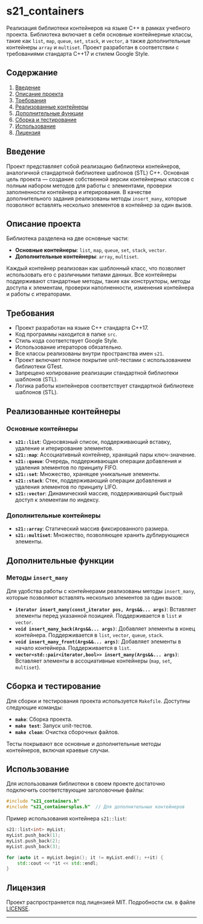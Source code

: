 # s21_containers

Реализация библиотеки контейнеров на языке C++ в рамках учебного проекта. Библиотека включает в себя основные контейнерные классы, такие как `list`, `map`, `queue`, `set`, `stack`, и `vector`, а также дополнительные контейнеры `array` и `multiset`. Проект разработан в соответствии с требованиями стандарта C++17 и стилем Google Style.

## Содержание

1. [Введение](#введение)
2. [Описание проекта](#описание-проекта)
3. [Требования](#требования)
4. [Реализованные контейнеры](#реализованные-контейнеры)
5. [Дополнительные функции](#дополнительные-функции)
6. [Сборка и тестирование](#сборка-и-тестирование)
7. [Использование](#использование)
8. [Лицензия](#лицензия)

## Введение

Проект представляет собой реализацию библиотеки контейнеров, аналогичной стандартной библиотеке шаблонов (STL) C++. Основная цель проекта — создание собственной версии контейнерных классов с полным набором методов для работы с элементами, проверки заполненности контейнера и итерирования. В качестве дополнительного задания реализованы методы `insert_many`, которые позволяют вставлять несколько элементов в контейнер за один вызов.

## Описание проекта

Библиотека разделена на две основные части:
- **Основные контейнеры**: `list`, `map`, `queue`, `set`, `stack`, `vector`.
- **Дополнительные контейнеры**: `array`, `multiset`.

Каждый контейнер реализован как шаблонный класс, что позволяет использовать его с различными типами данных. Все контейнеры поддерживают стандартные методы, такие как конструкторы, методы доступа к элементам, проверки наполненности, изменения контейнера и работы с итераторами.

## Требования

- Проект разработан на языке C++ стандарта C++17.
- Код программы находится в папке `src`.
- Стиль кода соответствует Google Style.
- Использование итераторов обязательно.
- Все классы реализованы внутри пространства имен `s21`.
- Проект включает полное покрытие unit-тестами с использованием библиотеки GTest.
- Запрещено копирование реализации стандартной библиотеки шаблонов (STL).
- Логика работы контейнеров соответствует стандартной библиотеке шаблонов (STL).

## Реализованные контейнеры

### Основные контейнеры

- **`s21::list`**: Односвязный список, поддерживающий вставку, удаление и итерирование элементов.
- **`s21::map`**: Ассоциативный контейнер, хранящий пары ключ-значение.
- **`s21::queue`**: Очередь, поддерживающая операции добавления и удаления элементов по принципу FIFO.
- **`s21::set`**: Множество, хранящее уникальные элементы.
- **`s21::stack`**: Стек, поддерживающий операции добавления и удаления элементов по принципу LIFO.
- **`s21::vector`**: Динамический массив, поддерживающий быстрый доступ к элементам по индексу.

### Дополнительные контейнеры

- **`s21::array`**: Статический массив фиксированного размера.
- **`s21::multiset`**: Множество, позволяющее хранить дублирующиеся элементы.

## Дополнительные функции

### Методы `insert_many`

Для удобства работы с контейнерами реализованы методы `insert_many`, которые позволяют вставлять несколько элементов за один вызов:

- **`iterator insert_many(const_iterator pos, Args&&... args)`**: Вставляет элементы перед указанной позицией. Поддерживается в `list` и `vector`.
- **`void insert_many_back(Args&&... args)`**: Добавляет элементы в конец контейнера. Поддерживается в `list`, `vector`, `queue`, `stack`.
- **`void insert_many_front(Args&&... args)`**: Добавляет элементы в начало контейнера. Поддерживается в `list`.
- **`vector<std::pair<iterator,bool>> insert_many(Args&&... args)`**: Вставляет элементы в ассоциативные контейнеры (`map`, `set`, `multiset`).

## Сборка и тестирование

Для сборки и тестирования проекта используется `Makefile`. Доступны следующие команды:

- **`make`**: Сборка проекта.
- **`make test`**: Запуск unit-тестов.
- **`make clean`**: Очистка сборочных файлов.

Тесты покрывают все основные и дополнительные методы контейнеров, включая краевые случаи.

## Использование

Для использования библиотеки в своем проекте достаточно подключить соответствующие заголовочные файлы:

```cpp
#include "s21_containers.h"
#include "s21_containersplus.h"  // Для дополнительных контейнеров
```

Пример использования контейнера `s21::list`:

```cpp
s21::list<int> myList;
myList.push_back(1);
myList.push_back(2);
myList.push_back(3);

for (auto it = myList.begin(); it != myList.end(); ++it) {
    std::cout << *it << std::endl;
}
```

## Лицензия

Проект распространяется под лицензией MIT. Подробности см. в файле [LICENSE](LICENSE).

---


